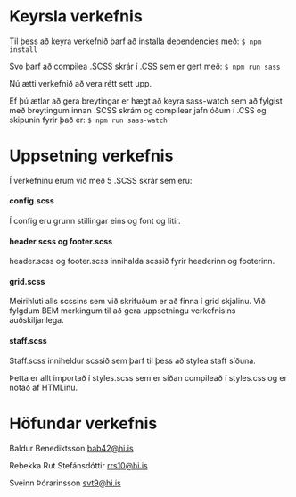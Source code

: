 # Keyrsla verkefnis
Til þess að keyra verkefnið þarf að installa dependencies með: `$ npm install`

Svo þarf að compilea .SCSS skrár í .CSS sem er gert með: `$ npm run sass`

Nú ætti verkefnið að vera rétt sett upp.

Ef þú ætlar að gera breytingar er hægt að keyra sass-watch sem að fylgist með breytingum innan .SCSS skrám og compilear jafn óðum í .CSS og skipunin fyrir það er: `$ npm run sass-watch`


# Uppsetning verkefnis
Í verkefninu erum við með 5 .SCSS skrár sem eru:

#### config.scss
Í config eru grunn stillingar eins og font og litir. 

#### header.scss og footer.scss
header.scss og footer.scss innihalda scssið fyrir headerinn og footerinn.

#### grid.scss
Meirihluti alls scssins sem við skrifuðum er að finna í grid skjalinu. Við fylgdum BEM merkingum til að gera uppsetningu verkefnisins auðskiljanlega.

#### staff.scss
Staff.scss inniheldur scssið sem þarf til þess að stylea staff síðuna.

Þetta er allt importað í styles.scss sem er síðan compileað í styles.css og er notað af HTMLinu.


# Höfundar verkefnis
Baldur Benediktsson bab42@hi.is

Rebekka Rut Stefánsdóttir rrs10@hi.is

Sveinn Þórarinsson svt9@hi.is

